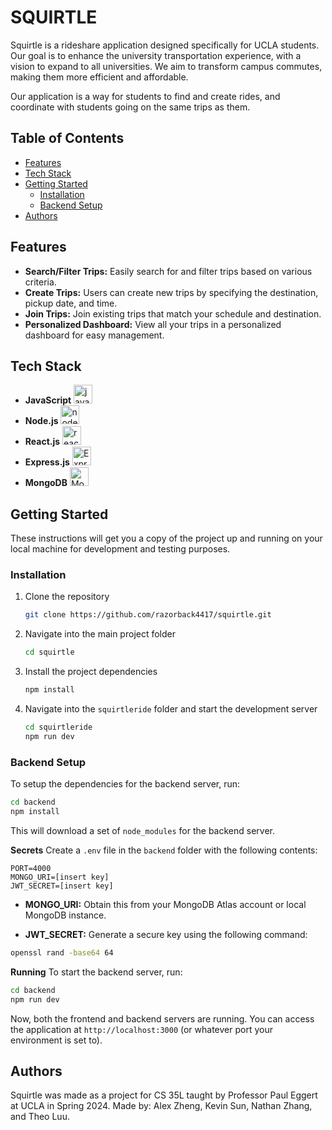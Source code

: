 # SQUIRTLE

Squirtle is a rideshare application designed specifically for UCLA students. Our goal is to enhance the university transportation experience, with a vision to expand to all universities. We aim to transform campus commutes, making them more efficient and affordable.

Our application is a way for students to find and create rides, and coordinate with students going on the same trips as them.

## Table of Contents
- [Features](#features)
- [Tech Stack](#tech-stack)
- [Getting Started](#getting-started)
  - [Installation](#installation)
  - [Backend Setup](#backend-setup)
- [Authors](#authors)

## Features

- **Search/Filter Trips:** Easily search for and filter trips based on various criteria.
- **Create Trips:** Users can create new trips by specifying the destination, pickup date, and time.
- **Join Trips:** Join existing trips that match your schedule and destination.
- **Personalized Dashboard:** View all your trips in a personalized dashboard for easy management.

## Tech Stack

- **JavaScript** <img src="https://seeklogo.com/images/J/javascript-logo-8892AEFCAC-seeklogo.com.png" alt="javascript" width="30px">
- **Node.js** <img src="https://seeklogo.com/images/N/nodejs-logo-FBE122E377-seeklogo.com.png" alt="node.js" width="30px">
- **React.js** <img src="https://cdn4.iconfinder.com/data/icons/logos-3/600/React.js_logo-512.png" alt="react.js" width="30px">
- **Express.js** <img src="https://inapp.com/wp-content/uploads/elementor/thumbs/express-js-01-1-q05uw85vt1jqloiy5k82sfy7tgvysgt1uqld8slsbc.png" alt="Express.js" height="30px">
- **MongoDB** <img src="https://upload.wikimedia.org/wikipedia/commons/thumb/e/eb/MongoDB_Logo.png/1598px-MongoDB_Logo.png?20180423174357" alt="MongoDB" height="30px">

## Getting Started

These instructions will get you a copy of the project up and running on your local machine for development and testing purposes.

### Installation

1. Clone the repository
    ```bash
    git clone https://github.com/razorback4417/squirtle.git
    ```

2. Navigate into the main project folder
    ```bash
    cd squirtle
    ```

3. Install the project dependencies
    ```bash
    npm install
    ```

4. Navigate into the `squirtleride` folder and start the development server
    ```bash
    cd squirtleride
    npm run dev
    ```

### Backend Setup

To setup the dependencies for the backend server, run:
```bash
cd backend
npm install
```
This will download a set of `node_modules` for the backend server.

**Secrets**
Create a `.env` file in the `backend` folder with the following contents:
```plaintext
PORT=4000
MONGO_URI=[insert key]
JWT_SECRET=[insert key]
```
* **MONGO_URI:** Obtain this from your MongoDB Atlas account or local MongoDB instance.

* **JWT_SECRET:** Generate a secure key using the following command:
```bash
openssl rand -base64 64
```

**Running**
To start the backend server, run:
```bash
cd backend
npm run dev
```

Now, both the frontend and backend servers are running. You can access the application at `http://localhost:3000` (or whatever port your environment is set to).

## Authors
Squirtle was made as a project for CS 35L taught by Professor Paul Eggert at UCLA in Spring 2024. Made by: Alex Zheng, Kevin Sun, Nathan Zhang, and Theo Luu.
